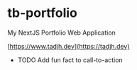 # tb-portfolio

My NextJS Portfolio Web Application

[https://www.tadjh.dev](https://tadjh.dev)

- TODO Add fun fact to call-to-action
